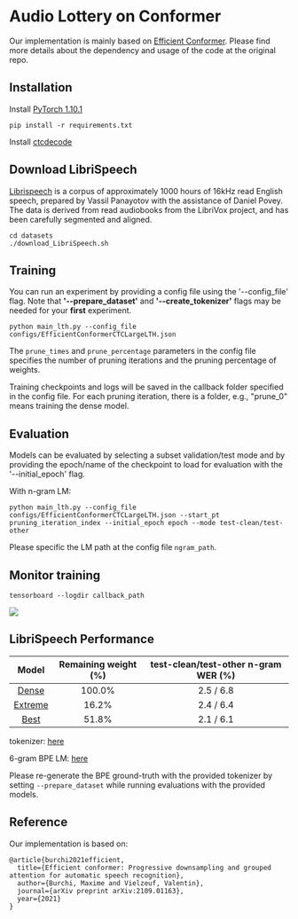 # Audio Lottery on Conformer

Our implementation is mainly based on [Efficient Conformer](https://github.com/burchim/EfficientConformer). 
Please find more details about the dependency and usage of the code at the original repo.

## Installation

Install [PyTorch 1.10.1](https://pytorch.org/get-started/locally/)

```
pip install -r requirements.txt
```

Install [ctcdecode](https://github.com/parlance/ctcdecode)

## Download LibriSpeech

[Librispeech](https://www.openslr.org/12) is a corpus of approximately 1000 hours of 16kHz read English speech, prepared by Vassil Panayotov with the assistance of Daniel Povey. The data is derived from read audiobooks from the LibriVox project, and has been carefully segmented and aligned.

```
cd datasets
./download_LibriSpeech.sh
```

## Training

You can run an experiment by providing a config file using the '--config_file' flag. Note that **'--prepare_dataset'** and **'--create_tokenizer'** flags may be needed for your **first** experiment.

```
python main_lth.py --config_file configs/EfficientConformerCTCLargeLTH.json
```

The `prune_times` and `prune_percentage` parameters in the config file specifies the number of pruning iterations and the pruning percentage of weights.

Training checkpoints and logs will be saved in the callback folder specified in the config file.
For each pruning iteration, there is a folder, e.g., "prune_0" means training the dense model.
## Evaluation

Models can be evaluated by selecting a subset validation/test mode and by providing the epoch/name of the checkpoint to load for evaluation with the '--initial_epoch' flag. 

With n-gram LM:

```
python main_lth.py --config_file configs/EfficientConformerCTCLargeLTH.json --start_pt pruning_iteration_index --initial_epoch epoch --mode test-clean/test-other
```

Please specific the LM path at the config file `ngram_path`.


## Monitor training

```
tensorboard --logdir callback_path
```

<img src="media/logs.jpg"/>

## LibriSpeech Performance

| Model        			| Remaining weight (%) | test-clean/test-other n-gram WER (%) |
| :-------------------:	|:--------------------:|:------------------------------------:|
| [Dense](https://drive.google.com/drive/folders/1MbkSMyCRKLefFJ9h9SMHgEXGssp0mBtc?usp=sharing)	| 100.0%		| 2.5 / 6.8 |
| [Extreme](https://drive.google.com/drive/folders/1kVHXzkblHbN00dDLBQ16qiKo-2ETZfrh?usp=sharing)	| 16.2%	| 2.4 / 6.4 |
| [Best](https://drive.google.com/drive/folders/1p_a8Fl-omwO7Kturu93dNFr0JtAfTv6K?usp=sharing)	| 51.8% 	| 2.1 / 6.1 |

tokenizer: [here](https://drive.google.com/file/d/1KUiIG5DLp8kx9v4cpYaD_GcKMUUag6xB/view?usp=sharing)

6-gram BPE LM: [here](https://drive.google.com/file/d/12HD87eadwaXnpXlUcylC03ee1ANDu1o6/view?usp=sharing)

Please re-generate the BPE ground-truth with the provided tokenizer by setting `--prepare_dataset` while running 
evaluations with the provided models.


## Reference

Our implementation is based on:
```
@article{burchi2021efficient,
  title={Efficient conformer: Progressive downsampling and grouped attention for automatic speech recognition},
  author={Burchi, Maxime and Vielzeuf, Valentin},
  journal={arXiv preprint arXiv:2109.01163},
  year={2021}
}
```